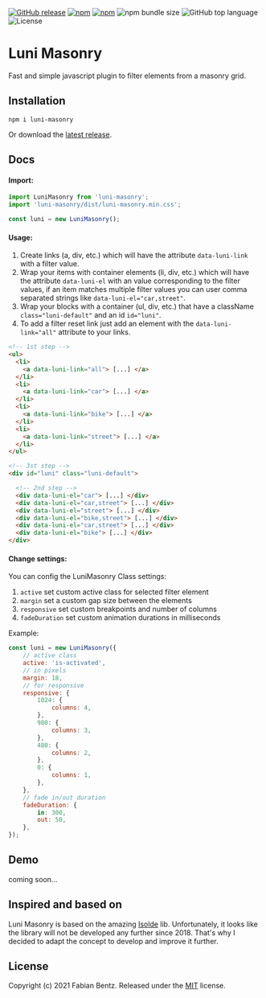 <p>
  <a href="https://github.com/bentzibentz/luni-masonry/releases" target="_blank"><img alt="GitHub release" src="https://img.shields.io/github/v/release/bentzibentz/luni-masonry?include_prereleases&style=flat-square"></a>
  <a href="https://npmjs.com/package/luni-masonry" target="_blank"><img alt="npm" src="https://img.shields.io/npm/v/luni-masonry?style=flat-square"></a>
  <a href="https://npmjs.com/package/luni-masonry" target="_blank"><img alt="npm" src="https://img.shields.io/npm/dt/luni-masonry?style=flat-square"></a>
  <img alt="npm bundle size" src="https://img.shields.io/bundlephobia/minzip/luni?style=flat-square">
  <img alt="GitHub top language" src="https://img.shields.io/github/languages/top/bentzibentz/luni?style=flat-square">
  <img alt="License" src=" https://img.shields.io/github/license/bentzibentz/luni-masonry">
</p>

# Luni Masonry

Fast and simple javascript plugin to filter elements from a masonry grid.

Installation
---------

```
npm i luni-masonry
```

Or download the [latest release](https://github.com/bentzibentz/luni/releases).


Docs
---------

#### Import:

```js
import LuniMasonry from 'luni-masonry';
import 'luni-masonry/dist/luni-masonry.min.css';

const luni = new LuniMasonry();
```

#### Usage:
1. Create links (a, div, etc.) which will have the attribute `data-luni-link` with a filter value.
2. Wrap your items with container elements (li, div, etc.) which will have the attribute `data-luni-el` with an value corresponding to the filter values, if an item matches multiple filter values you can user comma separated strings like `data-luni-el="car,street"`.
3. Wrap your blocks with a container (ul, div, etc.) that have a className `class="luni-default"` and an id `id="luni"`.
4. To add a filter reset link just add an element with the `data-luni-link="all"` attribute to your links.

```html
<!-- 1st step -->
<ul>
  <li>
    <a data-luni-link="all"> [...] </a>
  </li>
  <li>
    <a data-luni-link="car"> [...] </a>
  </li>
  <li>
    <a data-luni-link="bike"> [...] </a>
  </li>
  <li>
    <a data-luni-link="street"> [...] </a>
  </li>
</ul>

<!-- 3st step -->
<div id="luni" class="luni-default">

  <!-- 2nd step -->
  <div data-luni-el="car"> [...] </div>
  <div data-luni-el="car,street"> [...] </div>
  <div data-luni-el="street"> [...] </div>
  <div data-luni-el="bike,street"> [...] </div>
  <div data-luni-el="car,street"> [...] </div>
  <div data-luni-el="bike"> [...] </div>
</div>
```

#### Change settings:
You can config the LuniMasonry Class settings:
1. `active` set custom active class for selected filter element
2. `margin` set a custom gap size between the elements
3. `responsive` set custom breakpoints and number of columns
4. `fadeDuration` set custom animation durations in milliseconds

Example:
```js
const luni = new LuniMasonry({
    // active class
    active: 'is-activated',
    // in pixels
    margin: 18,
    // for responsive
    responsive: {
        1024: {
            columns: 4,
        },
        980: {
            columns: 3,
        },
        480: {
            columns: 2,
        },
        0: {
            columns: 1,
        },
    },
    // fade in/out duration
    fadeDuration: {
        in: 300,
        out: 50,
    },
});
```

Demo
---------
coming soon…

Inspired and based on
---------

Luni Masonry is based on the amazing [Isolde](https://github.com/TristanBlg/Isolde) lib. Unfortunately, it looks like the library will not be developed any further since 2018. That's why I decided to adapt the concept to develop and improve it further.

License
-------

Copyright (c) 2021 Fabian Bentz.
Released under the [MIT](LICENSE) license.

